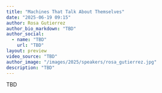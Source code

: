 ```yaml
---
title: "Machines That Talk About Themselves"
date: "2025-06-19 09:15"
author: Rosa Gutierrez
author_bio_markdown: "TBD"
author_social:
  - name: "TBD"
    url: "TBD"
layout: preview
video_source: "TBD"
author_image: "/images/2025/speakers/rosa_gutierrez.jpg"
description: "TBD"
---
```


TBD